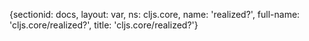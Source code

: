 {sectionid: docs, layout: var, ns: cljs.core, name: 'realized?', full-name: 'cljs.core/realized?',
  title: 'cljs.core/realized?'}
